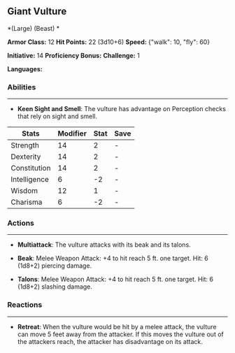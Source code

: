 ## Giant Vulture
*(Large) (Beast) *

**Armor Class:** 12
**Hit Points:** 22 (3d10+6)
**Speed:** {"walk": 10, "fly": 60}

**Initiative:** 14
**Proficiency Bonus:**
**Challenge:** 1

**Languages:** 

### Abilities
 --- 
- **Keen Sight and Smell**: The vulture has advantage on Perception checks that rely on sight and smell.



| Stats | Modifier | Stat | Save
| ---- | ---- | ---- | ---- |
| Strength | 14 | 2 | - |
| Dexterity | 14 | 2 | - |
| Constitution | 14 | 2 | - |
| Intelligence | 6 | -2 | - |
| Wisdom | 12 | 1 | - |
| Charisma | 6 | -2 | - |

### Actions
 --- 
- **Multiattack**: The vulture attacks with its beak and its talons.

- **Beak**: Melee Weapon Attack: +4 to hit  reach 5 ft.  one target. Hit: 6 (1d8+2) piercing damage.

- **Talons**: Melee Weapon Attack: +4 to hit  reach 5 ft.  one target. Hit: 6 (1d8+2) slashing damage.

### Reactions
 --- 
- **Retreat**: When the vulture would be hit by a melee attack, the vulture can move 5 feet away from the attacker. If this moves the vulture out of the attackers reach, the attacker has disadvantage on its attack.

